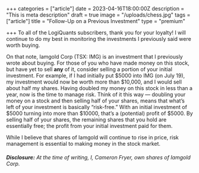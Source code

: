 +++
categories = ["article"]
date = 2023-04-16T18:00:00Z
description = "This is meta description"
draft = true
image = "/uploads/chess.jpg"
tags = ["article"]
title = "Follow-Up on a Previous Investment"
type = "premium"

+++
To all of the LogiQuants subscribers, thank you for your loyalty! I will continue to do my best in monitoring the investments I previously said were worth buying.

On that note, Iamgold Corp (TSX: IMG) is an investment that I previously wrote about buying. For those of you who have made money on this stock, but have yet to sell **any** of it, consider selling a portion of your initial investment. For example, if I had initially put $5000 into IMG (on July 19), my investment would now be worth more than $10,000, and I would sell about half my shares. Having doubled my money on this stock in less than a year, now is the time to manage risk. Think of it this way — doubling your money on a stock and then selling half of your shares, means that what’s left of your investment is basically “risk-free.” With an initial investment of $5000 turning into more than $10000, that’s a (potential) profit of $5000. By selling half of your shares, the remaining shares that you hold are essentially free; the profit from your initial investment paid for them.

While I believe that shares of Iamgold will continue to rise in price, risk management is essential to making money in the stock market.

###### **Disclosure:** At the time of writing, I, Cameron Fryer, own shares of Iamgold Corp.